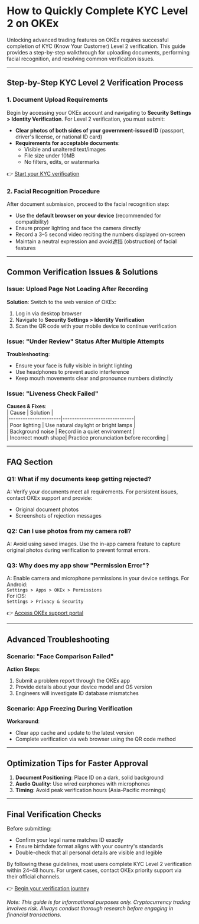 # How to Quickly Complete KYC Level 2 on OKEx  

Unlocking advanced trading features on OKEx requires successful completion of KYC (Know Your Customer) Level 2 verification. This guide provides a step-by-step walkthrough for uploading documents, performing facial recognition, and resolving common verification issues.  

---

## Step-by-Step KYC Level 2 Verification Process  

### 1. Document Upload Requirements  
Begin by accessing your OKEx account and navigating to **Security Settings > Identity Verification**. For Level 2 verification, you must submit:  
- **Clear photos of both sides of your government-issued ID** (passport, driver's license, or national ID card)  
- **Requirements for acceptable documents**:  
  - Visible and unaltered text/images  
  - File size under 10MB  
  - No filters, edits, or watermarks  

👉 [Start your KYC verification](https://bit.ly/okx-bonus)  

### 2. Facial Recognition Procedure  
After document submission, proceed to the facial recognition step:  
- Use the **default browser on your device** (recommended for compatibility)  
- Ensure proper lighting and face the camera directly  
- Record a 3–5 second video reciting the numbers displayed on-screen  
- Maintain a neutral expression and avoid遮挡 (obstruction) of facial features  

---

## Common Verification Issues & Solutions  

### Issue: Upload Page Not Loading After Recording  
**Solution**: Switch to the web version of OKEx:  
1. Log in via desktop browser  
2. Navigate to **Security Settings > Identity Verification**  
3. Scan the QR code with your mobile device to continue verification  

### Issue: "Under Review" Status After Multiple Attempts  
**Troubleshooting**:  
- Ensure your face is fully visible in bright lighting  
- Use headphones to prevent audio interference  
- Keep mouth movements clear and pronounce numbers distinctly  

### Issue: "Liveness Check Failed"  
**Causes & Fixes**:  
| Cause                | Solution                     |  
|----------------------|------------------------------|  
| Poor lighting        | Use natural daylight or bright lamps |  
| Background noise     | Record in a quiet environment |  
| Incorrect mouth shape| Practice pronunciation before recording |  

---

## FAQ Section  

### Q1: What if my documents keep getting rejected?  
A: Verify your documents meet all requirements. For persistent issues, contact OKEx support and provide:  
- Original document photos  
- Screenshots of rejection messages  

### Q2: Can I use photos from my camera roll?  
A: Avoid using saved images. Use the in-app camera feature to capture original photos during verification to prevent format errors.  

### Q3: Why does my app show "Permission Error"?  
A: Enable camera and microphone permissions in your device settings. For Android:  
`Settings > Apps > OKEx > Permissions`  
For iOS:  
`Settings > Privacy & Security`  

👉 [Access OKEx support portal](https://bit.ly/okx-bonus)  

---

## Advanced Troubleshooting  

### Scenario: "Face Comparison Failed"  
**Action Steps**:  
1. Submit a problem report through the OKEx app  
2. Provide details about your device model and OS version  
3. Engineers will investigate ID database mismatches  

### Scenario: App Freezing During Verification  
**Workaround**:  
- Clear app cache and update to the latest version  
- Complete verification via web browser using the QR code method  

---

## Optimization Tips for Faster Approval  

1. **Document Positioning**: Place ID on a dark, solid background  
2. **Audio Quality**: Use wired earphones with microphones  
3. **Timing**: Avoid peak verification hours (Asia-Pacific mornings)  

---

## Final Verification Checks  

Before submitting:  
- Confirm your legal name matches ID exactly  
- Ensure birthdate format aligns with your country's standards  
- Double-check that all personal details are visible and legible  

By following these guidelines, most users complete KYC Level 2 verification within 24–48 hours. For urgent cases, contact OKEx priority support via their official channels.  

👉 [Begin your verification journey](https://bit.ly/okx-bonus)  

*Note: This guide is for informational purposes only. Cryptocurrency trading involves risk. Always conduct thorough research before engaging in financial transactions.*